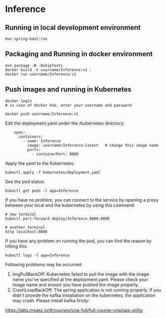 # Inference

## Running in local development environment

```
mvn spring-boot:run
```

## Packaging and Running in docker environment

```
mvn package -B -DskipTests
docker build -t username/Inference:v1 .
docker run username/Inference:v1
```

## Push images and running in Kubernetes

```
docker login 
# in case of docker hub, enter your username and password

docker push username/Inference:v1
```

Edit the deployment.yaml under the /kubernetes directory:
```
    spec:
      containers:
        - name: Inference
          image: username/Inference:latest   # change this image name
          ports:
            - containerPort: 8080

```

Apply the yaml to the Kubernetes:
```
kubectl apply -f kubernetes/deployment.yaml
```

See the pod status:
```
kubectl get pods -l app=Inference
```

If you have no problem, you can connect to the service by opening a proxy between your local and the kubernetes by using this command:
```
# new terminal
kubectl port-forward deploy/Inference 8080:8080

# another terminal
http localhost:8080
```

If you have any problem on running the pod, you can find the reason by hitting this:
```
kubectl logs -l app=Inference
```

Following problems may be occurred:

1. ImgPullBackOff:  Kubernetes failed to pull the image with the image name you've specified at the deployment.yaml. Please check your image name and ensure you have pushed the image properly.
1. CrashLoopBackOff: The spring application is not running properly. If you didn't provide the kafka installation on the kubernetes, the application may crash. Please install kafka firstly:

https://labs.msaez.io/#/courses/cna-full/full-course-cna/ops-utility

